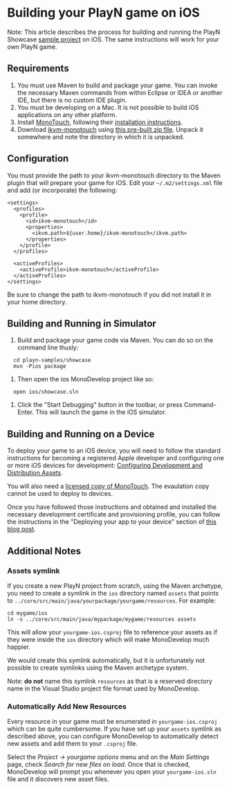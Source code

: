 # Building your PlayN game on iOS #

Note: This article describes the process for building and running the PlayN Showcase [sample project](https://code.google.com/p/playn-samples) on iOS. The same instructions will work for your own PlayN game.

## Requirements ##

  1. You must use Maven to build and package your game. You can invoke the necessary Maven commands from within Eclipse or IDEA or another IDE, but there is no custom IDE plugin.
  1. You must be developing on a Mac. It is not possible to build iOS applications on any other platform.
  1. Install [MonoTouch](http://xamarin.com/monotouch), following their [installation instructions](http://docs.xamarin.com/ios/getting_started/installation).
  1. Download [ikvm-monotouch](https://github.com/samskivert/ikvm-monotouch) using [this pre-built zip file](http://dl.dropbox.com/u/404021/ikvm-monotouch.zip). Unpack it somewhere and note the directory in which it is unpacked.

## Configuration ##

You must provide the path to your ikvm-monotouch directory to the Maven plugin that will prepare your game for iOS. Edit your `~/.m2/settings.xml` file and add (or incorporate) the following:

```
<settings>
  <profiles>
    <profile>
      <id>ikvm-monotouch</id>
      <properties>
        <ikvm.path>${user.home}/ikvm-monotouch</ikvm.path>
      </properties>
    </profile>
  </profiles>

  <activeProfiles>
    <activeProfile>ikvm-monotouch</activeProfile>
  </activeProfiles>
</settings>
```

Be sure to change the path to ikvm-monotouch if you did not install it in your home directory.

## Building and Running in Simulator ##

  1. Build and package your game code via Maven. You can do so on the command line thusly:
```
  cd playn-samples/showcase
  mvn -Pios package
```
  1. Then open the ios MonoDevelop project like so:
```
  open ios/showcase.sln
```
  1. Click the "Start Debugging" button in the toolbar, or press Command-Enter. This will launch the game in the iOS simulator.

## Building and Running on a Device ##

To deploy your game to an iOS device, you will need to follow the standard instructions for becoming a registered Apple developer and configuring one or more iOS devices for development: [Configuring Development and Distribution Assets](https://developer.apple.com/library/ios/#documentation/Xcode/Conceptual/ios_development_workflow/10-Configuring_Development_and_Distribution_Assets/identities_and_devices.html).

You will also need a [licensed copy of MonoTouch](https://store.xamarin.com/). The evaulation copy cannot be used to deploy to devices.

Once you have followed those instructions and obtained and installed the necessary development certificate and provisioning profile, you can follow the instructions in the "Deploying your app to your device" section of [this blog post](http://lostechies.com/marcusbratton/2010/08/13/getting-started-with-monotouch/).

## Additional Notes ##

### Assets symlink ###

If you create a new PlayN project from scratch, using the Maven archetype, you need to create a symlink in the `ios` directory named `assets` that points to `../core/src/main/java/yourpackage/yourgame/resources`. For example:
```
cd mygame/ios
ln -s ../core/src/main/java/mypackage/mygame/resources assets
```

This will allow your `yourgame-ios.csproj` file to reference your assets as if they were inside the `ios` directory which will make MonoDevelop much happier.

We would create this symlink automatically, but it is unfortunately not possible to create symlinks using the Maven archetype system.

Note: **do not** name this symlink `resources` as that is a reserved directory name in the Visual Studio project file format used by MonoDevelop.

### Automatically Add New Resources ###

Every resource in your game must be enumerated in `yourgame-ios.csproj` which can be quite cumbersome. If you have set up your `assets` symlink as described above, you can configure MonoDevelop to automatically detect new assets and add them to your `.csproj` file.

Select the _Project -> yourgame options_ menu and on the _Main Settings_ page, check _Search for new files on load_. Once that is checked, MonoDevelop will prompt you whenever you open your `yourgame-ios.sln` file and it discovers new asset files.